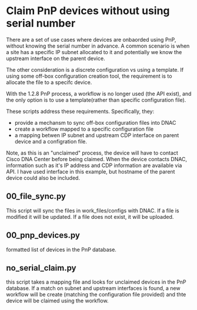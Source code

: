 # Claim PnP devices without using serial number
There are a set of use cases where devices are onbaorded using PnP, without knowing the serial number in advance.
A common scenario is when a site has a specific IP subnet allocated to it and potentially we know the upstream interface on the parent device.

The other consideration is a discrete configuration vs using a template.  If using some off-box configuration creation tool, the requirement is 
to allocate the file to a specifc device.

With the 1.2.8 PnP process, a workflow is no longer used (the API exist), and the only option is to use a template(rather than specific configuration file).

These scripts address these requirements.  Specifically, they:
- provide a mechansm to sync off-box configuration files into DNAC
- create a workflow mapped to a specific configuration file
- a mapping betwen IP subnet and upstream CDP interface on parent device and a configration file.

Note, as this is an "unclaimed" process, the device will have to contact Cisco DNA Center before being claimed.  When the device
contacts DNAC, information such as it's IP address and CDP information are available via API.  I have used interface in this 
example, but hostname of the parent device could also be included.

## 00_file_sync.py
This script will sync the files in work_files/configs with DNAC.  If a file is modified it will be updated. 
If a file does not exist, it will be uploaded.

## 00_pnp_devices.py
formatted list of devices in the PnP database.  

## no_serial_claim.py
this script takes a mapping file and looks for unclaimed devices in the PnP database.  If a match on subnet and upstream interfaces is found,
a new workflow will be create (matching the configuration file provided) and thte device will be claimed using the workflow.

